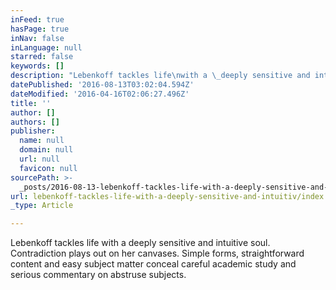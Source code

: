 ```yaml
---
inFeed: true
hasPage: true
inNav: false
inLanguage: null
starred: false
keywords: []
description: "Lebenkoff tackles life\nwith a \_deeply sensitive and intuitive soul. \_ Contradiction plays out on her\ncanvases. \_Simple forms, straightforward content and easy subject matter\nconceal careful academic study and serious \_commentary on abstruse\nsubjects. \_\_"
datePublished: '2016-08-13T03:02:04.594Z'
dateModified: '2016-04-16T02:06:27.496Z'
title: ''
author: []
authors: []
publisher:
  name: null
  domain: null
  url: null
  favicon: null
sourcePath: >-
  _posts/2016-08-13-lebenkoff-tackles-life-with-a-deeply-sensitive-and-intuitiv.md
url: lebenkoff-tackles-life-with-a-deeply-sensitive-and-intuitiv/index.html
_type: Article

---
```

Lebenkoff tackles life
with a  deeply sensitive and intuitive soul.   Contradiction plays out on her
canvases.  Simple forms, straightforward content and easy subject matter
conceal careful academic study and serious  commentary on abstruse
subjects.